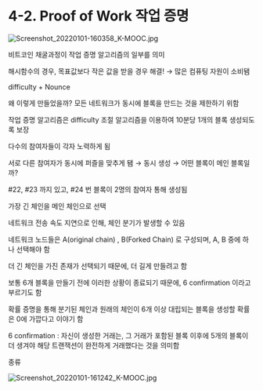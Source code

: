 # 4-2. Proof of Work 작업 증명

![Screenshot_20220101-160358_K-MOOC.jpg](4-2%20Proof%20of%20Work%20%E1%84%8C%E1%85%A1%E1%86%A8%E1%84%8B%E1%85%A5%E1%86%B8%20%E1%84%8C%E1%85%B3%E1%86%BC%E1%84%86%E1%85%A7%E1%86%BC%2046fab7b6e5f24318a87cea0a9a7f1806/Screenshot_20220101-160358_K-MOOC.jpg)

비트코인 채굴과정이 작업 증명 알고리즘의 일부를 의미

해시함수의 경우, 목표값보다 작은 값을 받을 경우 해결! → 많은 컴퓨팅 자원이 소비됌

difficulty + Nounce

왜 이렇게 만들었을까? 모든 네트워크가 동시에 블록을 만드는 것을 제한하기 위함

작업 증명 알고리즘은 difficulty 조절 알고리즘을 이용하여 10분당 1개의 블록 생성되도록 보장

다수의 참여자들이 각자 노력하게 됨

서로 다른 참여자가 동시에 퍼즐을 맞추게 됌 → 동시 생성 → 어떤 블록이 메인 블록일까? 

#22, #23 까지 있고,  #24 번 블록이 2명의 참여자 통해 생성됨

가장 긴 체인을 메인 체인으로 선택

네트워크 전송 속도 지연으로 인해, 체인 분기가 발생할 수 있음

네트워크 노드들은 A(original chain) , B(Forked Chain) 로 구성되며, A, B 중에 하나 선택해야 함

더 긴 체인을 가진 존재가 선택되기 때문에, 더 길게 만들려고 함

보통 6개 블록을 만들기 전에 이러한 상황이 종료되기 때문에, 6 confirmation 이라고 부르기도 함

확률 증명을 통해 분기된 체인과 원래의 체인이 6개 이상 대립되는 블록을 생성할 확률은 0에 가깝다고 이야기 함

6 confirmation : 자신이 생성한 거래는, 그 거래가 포함된 블록 이후에 5개의 블록이 더 생겨야 해당 트랜잭션이 완전하게 거래했다는 것을 의미함

종류

![Screenshot_20220101-161242_K-MOOC.jpg](4-2%20Proof%20of%20Work%20%E1%84%8C%E1%85%A1%E1%86%A8%E1%84%8B%E1%85%A5%E1%86%B8%20%E1%84%8C%E1%85%B3%E1%86%BC%E1%84%86%E1%85%A7%E1%86%BC%2046fab7b6e5f24318a87cea0a9a7f1806/Screenshot_20220101-161242_K-MOOC.jpg)